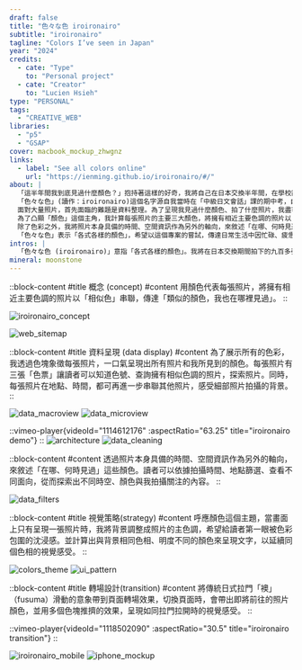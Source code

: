 ```yaml
---
draft: false
title: "色々な色 iroironairo"
subtitle: "iroironairo"
tagline: "Colors I’ve seen in Japan"
year: "2024"
credits:
  - cate: "Type"
    to: "Personal project"
  - cate: "Creator"
    to: "Lucien Hsieh"
type: "PERSONAL"
tags:
  - "CREATIVE_WEB"
libraries:
  - "p5"
  - "GSAP"
cover: macbook_mockup_zhwgnz
links:
  - label: "See all colors online"
    url: "https://ienming.github.io/iroironairo/#/"
about: |
  「這半年間我到底見過什麼顏色？」抱持著這樣的好奇，我將自己在日本交換半年間，在學校亂晃、超市買菜、到處旅遊時拍下的九百多張照片整理成這份作品。
  「色々な色」(讀作：iroironairo)這個名字源自我當時在「中級日文會話」課的期中考，自我介紹時脫口而出這個詞，被他充滿回文的韻律吸引、進而有了這個概念。
  面對大量照片，首先面臨的難題是資料整理。為了呈現我見過什麼顏色、拍了什麼照片，我盡可能保留所有生活中拍攝的面向，只過濾掉構圖相同的照片，留下所有不精雕細琢、隨意拍下的生活照。
  為了凸顯「顏色」這個主角，我計算每張照片的主要三大顏色，將擁有相近主要色調的照片以「相似色」串聯，來傳達「類似的顏色，我也在哪裡見過」這個概念。
  除了色彩之外，我將照片本身具備的時間、空間資訊作為另外的軸向，來敘述「在哪、何時見過」這些顏色。讀者可以依據拍攝時間、地點篩選、查看不同面向，從而探索出不同時空、顏色與我拍攝關注的內容。
  「色々な色」表示「各式各樣的顏色」，希望以這個專案的嘗試，傳達日常生活中因忙碌、疲憊而習以為常的東西，也許換個角度，就能得到些有趣發現。
intros: |
  「色々な色 (iroironairo)」意指「各式各樣的顏色」。我將在日本交換期間拍下的九百多張照片以「顏色」為主題串聯為互動網頁。
mineral: moonstone
---
```

::block-content
#title
概念 (concept)
#content
用顏色代表每張照片，將擁有相近主要色調的照片以「相似色」串聯，傳達「類似的顏色，我也在哪裡見過」。
::

<!-- 不同顏色串聯的意象 -->
![iroironairo_concept](iroironairo_concept_atqmng "")
<!-- 資訊架構那張圖 -->
![web_sitemap](iroironairo_web_sitemap_hbbyjt "")

::block-content
#title
資料呈現 (data display)
#content
為了展示所有的色彩，我透過色塊象徵每張照片，一口氣呈現出所有照片和我所見到的顏色。每張照片有三張「色票」讓讀者可以知道色號、查詢擁有相似色調的照片，探索照片。同時，每張照片在地點、時間，都可再進一步串聯其他照片，感受細部照片拍攝的背景。
::

<!-- 資料從宏觀到微觀 -->
![data_macroview](iroironairo_similar_colors_bxlzaa "")
![data_microview](iroironairo_microview_saqy6j "")

::vimeo-player{videoId="1114612176" :aspectRatio="63.25" title="iroironairo demo"}
::
![architecture](iroironairo_architecture_t2dmjq "")
![data_cleaning](iroironairo_data_cleaning_backend "")

::block-content
#content
透過照片本身具備的時間、空間資訊作為另外的軸向，來敘述「在哪、何時見過」這些顏色。讀者可以依據拍攝時間、地點篩選、查看不同面向，從而探索出不同時空、顏色與我拍攝關注的內容。
::

<!-- 篩選器 -->
![data_filters](iroironairo_filters_lfxhsy "")


::block-content
#title
視覺策略(strategy)
#content
呼應顏色這個主題，當畫面上只有呈現一張照片時，我將背景調整成照片的主色調，希望給讀者第一眼被色彩包圍的沈浸感。並計算出與背景相同色相、明度不同的顏色來呈現文字，以延續同個色相的視覺感受。
::

![colors_theme](iroironairo_colors_theme_pm2urq "")
![ui_pattern](iroironairo_ui_pattern_e0mn7s "")

::block-content
#title
轉場設計(transition)
#content
將傳統日式拉門「襖」（fusuma）滑動的意象帶到頁面轉場效果，切換頁面時，會帶出即將前往的照片顏色，並用多個色塊推擠的效果，呈現如同拉門拉開時的視覺感受。
::
<!-- Fusuma -->
<!-- 影片 GIF -->
::vimeo-player{videoId="1118502090" :aspectRatio="30.5" title="iroironairo transition"}
::
<!-- 手機版 UI -->
![iroironairo_mobile](iroironairo_mobile_e7p7lo "")
![iphone_mockup](iphone_mockups_xizeti "")
